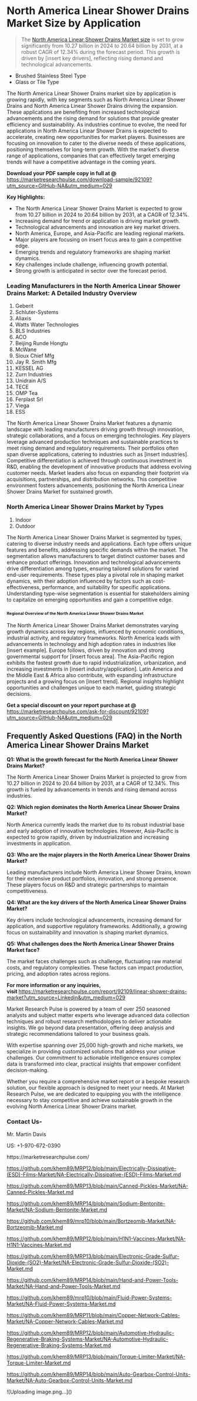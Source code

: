 <h1>North America Linear Shower Drains Market&nbsp;Size by Application</h1><blockquote><p>The <a href="https://marketresearchpulse.com/download-sample/92109?utm_source=GitHub-NA&amp;utm_medium=029">North America Linear Shower Drains Market size</a> is set to grow significantly from 10.27 billion in 2024 to 20.64 billion by 2031, at a robust CAGR of 12.34% during the forecast period. This growth is driven by [insert key drivers], reflecting rising demand and technological advancements.</p></blockquote><ul><li>Brushed Stainless Steel Type<li> Glass or Tile Type</li></ul><p>The North America Linear Shower Drains market size by application is growing rapidly, with key segments such as North America Linear Shower Drains and North America Linear Shower Drains driving the expansion. These applications are benefiting from increased technological advancements and the rising demand for solutions that provide greater efficiency and sustainability. As industries continue to evolve, the need for applications in North America Linear Shower Drains is expected to accelerate, creating new opportunities for market players. Businesses are focusing on innovation to cater to the diverse needs of these applications, positioning themselves for long-term growth. With the market's diverse range of applications, companies that can effectively target emerging trends will have a competitive advantage in the coming years.</p><p><strong>Download your PDF sample copy in full at @ </strong><a href="https://marketresearchpulse.com/download-sample/92109?utm_source=GitHub-NA&amp;utm_medium=029">https://marketresearchpulse.com/download-sample/92109?utm_source=GitHub-NA&amp;utm_medium=029</a></p><p><strong>Key Highlights: </strong></p><ul><li>The North America Linear Shower Drains Market is expected to grow from 10.27 billion in 2024 to 20.64 billion by 2031, at a CAGR of 12.34%.</li><li>Increasing demand for trend or application is driving market growth.</li><li>Technological advancements and innovation are key market drivers.</li><li>North America, Europe, and Asia-Pacific are leading regional markets.</li><li>Major players are focusing on insert focus area to gain a competitive edge.</li><li>Emerging trends and regulatory frameworks are shaping market dynamics.</li><li>Key challenges include challenge, influencing growth potential.</li><li>Strong growth is anticipated in sector over the forecast period.</li></ul><h3>Leading Manufacturers in the North America Linear Shower Drains Market: A Detailed Industry Overview</h3><ol><li>Geberit</li><li>Schluter-Systems</li><li>Aliaxis</li><li>Watts Water Technologies</li><li>BLS Industries</li><li>ACO</li><li>Beijing Runde Hongtu</li><li>McWane</li><li>Sioux Chief Mfg</li><li>Jay R. Smith Mfg</li><li>KESSEL AG</li><li>Zurn Industries</li><li>Unidrain A/S</li><li>TECE</li><li>OMP Tea</li><li>Ferplast Srl</li><li>Viega</li><li>ESS</li></ol><div class="flex max-w-full flex-col flex-grow"><div class="min-h-8 text-message flex w-full flex-col items-end gap-2 whitespace-normal break-words [.text-message+&amp;]:mt-5" dir="auto" data-message-author-role="assistant" data-message-id="fd8432e4-4910-450d-b182-61b7bfb0a01f" data-message-model-slug="gpt-4o"><div class="flex w-full flex-col gap-1 empty:hidden first:pt-[3px]"><div class="markdown prose w-full break-words dark:prose-invert light"><p>The North America Linear Shower Drains Market features a dynamic landscape with leading manufacturers driving growth through innovation, strategic collaborations, and a focus on emerging technologies. Key players leverage advanced production techniques and sustainable practices to meet rising demand and regulatory requirements. Their portfolios often span diverse applications, catering to industries such as [insert industries]. Competitive differentiation is achieved through continuous investment in R&amp;D, enabling the development of innovative products that address evolving customer needs. Market leaders also focus on expanding their footprint via acquisitions, partnerships, and distribution networks. This competitive environment fosters advancements, positioning the North America Linear Shower Drains Market for sustained growth.</p></div></div></div></div><h3>North America Linear Shower Drains Market by Types</h3><ol><li>Indoor<li> Outdoor</li></ol><div class="flex max-w-full flex-col flex-grow"><div class="min-h-8 text-message flex w-full flex-col items-end gap-2 whitespace-normal break-words [.text-message+&amp;]:mt-5" dir="auto" data-message-author-role="assistant" data-message-id="084470be-0bb7-4664-bddf-5156b4f41249" data-message-model-slug="gpt-4o-mini"><div class="flex w-full flex-col gap-1 empty:hidden first:pt-[3px]"><div class="markdown prose w-full break-words dark:prose-invert light"><p>The North America Linear Shower Drains Market is segmented by types, catering to diverse industry needs and applications. Each type offers unique features and benefits, addressing specific demands within the market. The segmentation allows manufacturers to target distinct customer bases and enhance product offerings. Innovation and technological advancements drive differentiation among types, ensuring tailored solutions for varied end-user requirements. These types play a pivotal role in shaping market dynamics, with their adoption influenced by factors such as cost-effectiveness, performance, and suitability for specific applications. Understanding type-wise segmentation is essential for stakeholders aiming to capitalize on emerging opportunities and gain a competitive edge.</p></div></div></div></div><h3><span style="font-size: 11px;">Regional Overview of the North America Linear Shower Drains Market</span></h3><div class="flex max-w-full flex-col flex-grow"><div class="min-h-8 text-message flex w-full flex-col items-end gap-2 whitespace-normal break-words [.text-message+&amp;]:mt-5" dir="auto" data-message-author-role="assistant" data-message-id="e9038762-ce64-4e30-91c9-9bd413514231" data-message-model-slug="gpt-4o-mini"><div class="flex w-full flex-col gap-1 empty:hidden first:pt-[3px]"><div class="markdown prose w-full break-words dark:prose-invert light"><p>The North America Linear Shower Drains Market demonstrates varying growth dynamics across key regions, influenced by economic conditions, industrial activity, and regulatory frameworks. North America leads with advancements in technology and high adoption rates in industries like [insert example]. Europe follows, driven by innovation and strong governmental support for [insert focus area]. The Asia-Pacific region exhibits the fastest growth due to rapid industrialization, urbanization, and increasing investments in [insert industry/application]. Latin America and the Middle East &amp; Africa also contribute, with expanding infrastructure projects and a growing focus on [insert trend]. Regional insights highlight opportunities and challenges unique to each market, guiding strategic decisions.</p></div></div></div></div><p><strong>Get a special discount on your report purchase at @ </strong><a href="https://marketresearchpulse.com/ask-for-discount/92109?utm_source=GitHub-NA&amp;utm_medium=029">https://marketresearchpulse.com/ask-for-discount/92109?utm_source=GitHub-NA&amp;utm_medium=029</a></p><h2>Frequently Asked Questions (FAQ) in the North America Linear Shower Drains Market</h2><p><strong>Q1: What is the growth forecast for the North America Linear Shower Drains Market?</strong></p><p>The North America Linear Shower Drains Market is projected to grow from 10.27 billion in 2024 to 20.64 billion by 2031, at a CAGR of 12.34%. This growth is fueled by advancements in trends and rising demand across industries.</p><p><strong>Q2: Which region dominates the North America Linear Shower Drains Market?</strong></p><p>North America currently leads the market due to its robust industrial base and early adoption of innovative technologies. However, Asia-Pacific is expected to grow rapidly, driven by industrialization and increasing investments in application.</p><p><strong>Q3: Who are the major players in the North America Linear Shower Drains Market?</strong></p><p>Leading manufacturers include North America Linear Shower Drains, known for their extensive product portfolios, innovation, and strong presence. These players focus on R&amp;D and strategic partnerships to maintain competitiveness.</p><p><strong>Q4: What are the key drivers of the North America Linear Shower Drains Market?</strong></p><p>Key drivers include technological advancements, increasing demand for application, and supportive regulatory frameworks. Additionally, a growing focus on sustainability and innovation is shaping market dynamics.</p><p><strong>Q5: What challenges does the North America Linear Shower Drains Market face?</strong></p><p>The market faces challenges such as challenge, fluctuating raw material costs, and regulatory complexities. These factors can impact production, pricing, and adoption rates across regions.</p><p><strong>For more information or any inquiries, visit&nbsp;</strong><a href="https://marketresearchpulse.com/report/92109/linear-shower-drains-market?utm_source=Linkedin&utm_medium=029">https://marketresearchpulse.com/report/92109/linear-shower-drains-market?utm_source=Linkedin&utm_medium=029</a></p><p>Market Research Pulse is powered by a team of over 250 seasoned analysts and subject matter experts who leverage advanced data collection techniques and robust research methodologies to deliver actionable insights. We go beyond data presentation, offering deep analysis and strategic recommendations tailored to your business goals.</p><p>With expertise spanning over 25,000 high-growth and niche markets, we specialize in providing customized solutions that address your unique challenges. Our commitment to actionable intelligence ensures complex data is transformed into clear, practical insights that empower confident decision-making.</p><p>Whether you require a comprehensive market report or a bespoke research solution, our flexible approach is designed to meet your needs. At Market Research Pulse, we are dedicated to equipping you with the intelligence necessary to stay competitive and achieve sustainable growth in the evolving North America Linear Shower Drains market.</p><h3><strong>Contact Us-</strong></h3><p>Mr. Martin Davis</p><p>US: +1-970-672-0390</p><p>https://marketresearchpulse.com/</p><p><a href="https://github.com/khem89/MRP12/blob/main/Electrically-Dissipative-(ESD)-Films-Market/NA-Electrically-Dissipative-(ESD)-Films-Market.md">https://github.com/khem89/MRP12/blob/main/Electrically-Dissipative-(ESD)-Films-Market/NA-Electrically-Dissipative-(ESD)-Films-Market.md</a></p><p><a href="https://github.com/khem89/MRP13/blob/main/Canned-Pickles-Market/NA-Canned-Pickles-Market.md">https://github.com/khem89/MRP13/blob/main/Canned-Pickles-Market/NA-Canned-Pickles-Market.md</a></p><p><a href="https://github.com/khem89/MRP14/blob/main/Sodium-Bentonite-Market/NA-Sodium-Bentonite-Market.md">https://github.com/khem89/MRP14/blob/main/Sodium-Bentonite-Market/NA-Sodium-Bentonite-Market.md</a></p><p><a href="https://github.com/khem89/mrp10/blob/main/Bortzeomib-Market/NA-Bortzeomib-Market.md">https://github.com/khem89/mrp10/blob/main/Bortzeomib-Market/NA-Bortzeomib-Market.md</a></p><p><a href="https://github.com/khem89/MRP12/blob/main/H1N1-Vaccines-Market/NA-H1N1-Vaccines-Market.md">https://github.com/khem89/MRP12/blob/main/H1N1-Vaccines-Market/NA-H1N1-Vaccines-Market.md</a></p><p><a href="https://github.com/khem89/MRP13/blob/main/Electronic-Grade-Sulfur-Dioxide-(SO2)-Market/NA-Electronic-Grade-Sulfur-Dioxide-(SO2)-Market.md">https://github.com/khem89/MRP13/blob/main/Electronic-Grade-Sulfur-Dioxide-(SO2)-Market/NA-Electronic-Grade-Sulfur-Dioxide-(SO2)-Market.md</a></p><p><a href="https://github.com/khem89/MRP14/blob/main/Hand-and-Power-Tools-Market/NA-Hand-and-Power-Tools-Market.md">https://github.com/khem89/MRP14/blob/main/Hand-and-Power-Tools-Market/NA-Hand-and-Power-Tools-Market.md</a></p><p><a href="https://github.com/khem89/mrp10/blob/main/Fluid-Power-Systems-Market/NA-Fluid-Power-Systems-Market.md">https://github.com/khem89/mrp10/blob/main/Fluid-Power-Systems-Market/NA-Fluid-Power-Systems-Market.md</a></p><p><a href="https://github.com/khem89/MRP11/blob/main/Copper-Network-Cables-Market/NA-Copper-Network-Cables-Market.md">https://github.com/khem89/MRP11/blob/main/Copper-Network-Cables-Market/NA-Copper-Network-Cables-Market.md</a></p><p><a href="https://github.com/khem89/MRP12/blob/main/Automotive-Hydraulic-Regenerative-Braking-Systems-Market/NA-Automotive-Hydraulic-Regenerative-Braking-Systems-Market.md">https://github.com/khem89/MRP12/blob/main/Automotive-Hydraulic-Regenerative-Braking-Systems-Market/NA-Automotive-Hydraulic-Regenerative-Braking-Systems-Market.md</a></p><p><a href="https://github.com/khem89/MRP13/blob/main/Torque-Limiter-Market/NA-Torque-Limiter-Market.md">https://github.com/khem89/MRP13/blob/main/Torque-Limiter-Market/NA-Torque-Limiter-Market.md</a></p><p><a href="https://github.com/khem89/MRP14/blob/main/Auto-Gearbox-Control-Units-Market/NA-Auto-Gearbox-Control-Units-Market.md">https://github.com/khem89/MRP14/blob/main/Auto-Gearbox-Control-Units-Market/NA-Auto-Gearbox-Control-Units-Market.md</a></p>
![Uploading image.png…]()
